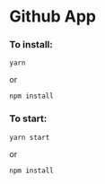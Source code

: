 # Github App

### To install:

```yarn```

or

```npm install```

### To start:

```yarn start```

or

```npm install```
